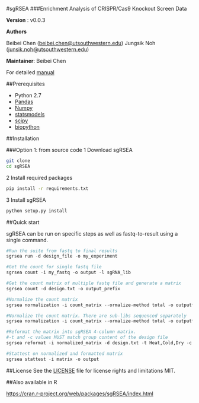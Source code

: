 #sgRSEA
###Enrichment Analysis of CRISPR/Cas9 Knockout Screen Data



**Version** : v0.0.3

**Authors**

Beibei Chen (beibei.chen@utsouthwestern.edu)
Jungsik Noh (junsik.noh@utsouthwestern.edu)

**Maintainer**: Beibei Chen

For detailed [manual](https://github.com/bchen4/sgrsea/wiki/Manual)


##Prerequisites
* Python 2.7
* [Pandas](http://pandas.pydata.org/)
* [Numpy](http://www.numpy.org/)
* [statsmodels](http://statsmodels.sourceforge.net/) 
* [scipy](https://www.scipy.org/)
* [biopython](http://biopython.org/)

##Installation 

###Option 1: from source code
1 Download sgRSEA
```bash
git clone
cd sgRSEA
```

2 Install required packages
```bash
pip install -r requirements.txt
```

3 Install sgRSEA
```python
python setup.py install
```

##Quick start

sgRSEA can be run on specific steps as well as fastq-to-result using a single command.

```python
#Run the suite from fastq to final results
sgrsea run -d design_file -o my_experiment

#Get the count for single fastq file
sgrsea count -i my_fastq -o output -l sgRNA_lib 

#Get the count matrix of multiple fastq file and generate a matrix
sgrsea count -d design.txt -o output_prefix

#Normalize the count matrix
sgrsea normalization -i count_matrix --ormalize-method total -o outputfile

#Normalize the count matrix. There are sub-libs sequenced separately
sgrsea normalization -i count_matrix --ormalize-method total -o outputfile --split-lib

#Reformat the matrix into sgRSEA 4-column matrix. 
#-t and -c values MUST match group content of the design file
sgrsea reformat -i normalized_matrix -d design.txt -t Heat,Cold,Dry -c Ctrl,Ctrl,Ctrl -o output_prefix --collapse-replicates auto

#Stattest on normalized and formatted matrix
sgrsea stattest -i matrix -o output


```

##License
See the [LICENSE](https://github.com/bchen4/sgrsea/blob/master/LICENSE.txt) file for license rights and limitations MIT.


##Also available in R

https://cran.r-project.org/web/packages/sgRSEA/index.html
